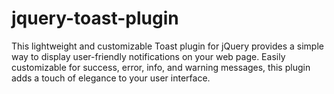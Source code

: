 # jquery-toast-plugin
This lightweight and customizable Toast plugin for jQuery provides a simple way to display user-friendly notifications on your web page. Easily customizable for success, error, info, and warning messages, this plugin adds a touch of elegance to your user interface.

